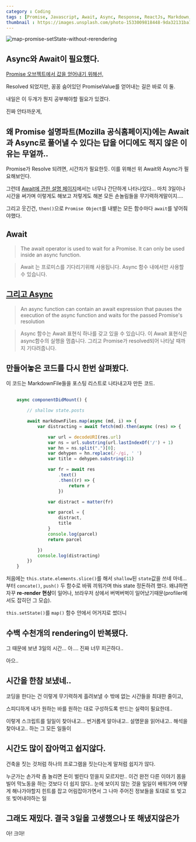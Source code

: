 ```yaml
---
category : Coding
tags : [Promise, Javascript, Await, Async, Response, ReactJs, Markdown, Blog]
thumbnail : https://images.unsplash.com/photo-1533009818448-9da32131ba79?ixlib=rb-1.2.1&ixid=eyJhcHBfaWQiOjEyMDd9&auto=format&fit=crop&w=1050&q=80
---
```


![map-promise-setState-without-rerendering](https://user-images.githubusercontent.com/35059428/66505157-57ab9980-eafd-11e9-9932-7354f74f71b0.png "finally distracted markdownfile in mapping without any re-rendering")


## Async와 Await이 필요했다.
[Promise 오브젝트에서 값을 얻어내기 위해선,](https://stackoverflow.com/questions/53432908/get-value-of-resolved-promise-in-sync)

Resolved 되었지만, 꽁꽁 숨어있던 PromiseValue를 얻어내는 길은 바로 이 둘.

내일은 이 두개가 뭔지 공부해야할 필요가 있겠다.

진짜 안타까운게, 
## 왜 Promise 설명파트(Mozilla 공식홈페이지)에는 Await과 Async로 풀어낼 수 있다는 답을 어디에도 적지 않은 이유는 무얼까..
Promise가 Resolve 되려면, 시간차가 필요한듯. 이를 위해선 위 Await와 Async가 필요해보인다.

그런데 [Await에 관한 설명 페이지](https://developer.mozilla.org/en-US/docs/Web/JavaScript/Reference/Operators/await)에서는 너무나 간단하게 나타나있다...
마치 3일이나 시간을 써가며 이렇게도 해보고 저렇게도 해본 모든 손놀림들을 무기력하게말이지....

그리고 웃긴건, 
`then()`으로 `Promise Object`를 내뱉는 모든 함수마다 `await`를 넣어줘야했다. 

## Await

> The await operator is used to wait for a Promise. It can only be used inside an async function.

> Await 는 프로미스를 기다리기위해 사용됩니다. Async 함수 내에서만 사용할 수 있습니다.


## [그리고 Async](https://developer.mozilla.org/en-US/docs/Web/JavaScript/Reference/Statements/async_function)

> An async function can contain an await expression that pauses the execution of the async function and waits for the passed Promise's resolution

> Async 함수는 Await 표현식 하나를 갖고 있을 수 있습니다. 이 Await 표현식은 async함수의 실행을 멈춥니다. 그리고 Promise가 resolved되어 나타날 때까지 기다려줍니다. 


## 만들어놓은 코드를 다시 한번 살펴봤다.
이 코드는 MarkdownFile들을 포스팅 리스트로 나타내고자 만든 코드.

```js
 
    async componentDidMount() {

        // shallow state.posts

        await markdownFiles.map(async (md, i) => {
            var distracting = await fetch(md).then(async (res) => {

                var url = decodeURI(res.url)
                var ns = url.substring(url.lastIndexOf('/') + 1)
                var hn = ns.split(".")[0];
                var dehypen = hn.replace(/-/gi, ' ')
                var title = dehypen.substring(11)

                var fr = await res
                    .text()
                    .then((r) => {
                        return r
                    })

                var distract = matter(fr)

                var parcel = {
                    distract,
                    title
                }
                console.log(parcel)
                return parcel

            })
            console.log(distracting)
        })
    }
```

처음에는 `this.state.elements.slice()`를 해서 `shallow`된 `state`값을 쓰네 마네...부터
`concate()`, `push()` 두 함수로 바꿔 끼워가며 this state 정돈하려 했다.
왜냐하면 자꾸 **re-render 현상**이 일어나, 브라우저 상에서 버벅버벅이 일어났기때문(profiler에서도 잡히던 그 모습).

`this.setState()`를 `map()` 함수 안에서 어거지로 썼더니
## 수백 수천개의 rendering이 반복됐다.
그 때문에 보낸 3일의 시간... 아....
진짜 너무 피곤하다..

아으..
## 시간을 한참 보냈네..

코딩을 한다는 건
이렇게 무기력하게 흘려보낼 수 밖에 없는 시간들을
최대한 줄이고,

스피디하게 내가 원하는 바를
원하는 대로 구성하도록
만드는 실력이 필요한데..

이렇게 스크립트를 일일이
찾아내고...
번거롭게 알아내고..
설명문을 읽어내고..
해석을 찾아내고..
하는 그 모든 일들이
## 시간도 많이 잡아먹고 쉽지않다.
건축을 짓는 것처럼
하나의 프로그램을 짓는다는게 말처럼 쉽지가 않다.

누군가는 손가락 좀 놀리면
돈이 벌린다 믿을지 모르지만..
이건 완전 다른 이야기
몸을 빌어 막노동을 하는 것보다 더 쉽지 않다..
눈에 보이지 않는 것을
일일이 배워가며
어떻게 해나가야할지 힌트를 잡고
어림잡아가면서
그 나마 주어진 정보들을 토대로
또 빚고 또 빚어내야하는 일 

## 그래도 재밌다. 결국 3일을 고생했으나 또 해냈지않은가

아!
크아!